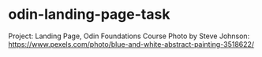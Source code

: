 # odin-landing-page-task
Project: Landing Page, Odin Foundations Course
Photo by Steve Johnson: https://www.pexels.com/photo/blue-and-white-abstract-painting-3518622/
